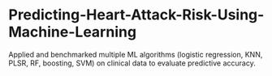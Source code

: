 # Predicting-Heart-Attack-Risk-Using-Machine-Learning
Applied and benchmarked multiple ML algorithms (logistic regression, KNN, PLSR, RF, boosting, SVM) on clinical data to evaluate predictive accuracy.

